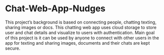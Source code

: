 # Chat-Web-App-Nudges
 This project’s background is based on connecting people, chatting texting, sharing images or docs. This chatting web app uses cloud storage to store user and chat details and visualize to users with authentication. Main goal of this project is it can be used by anyone to connect with other users in the app for texting and sharing images, documents and their chats are kept secure.
